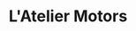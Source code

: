 ---
title: "L'Atelier Motors"
url: /noisy-le-grand/latelier-motors/
shop: réparation de voitures
---